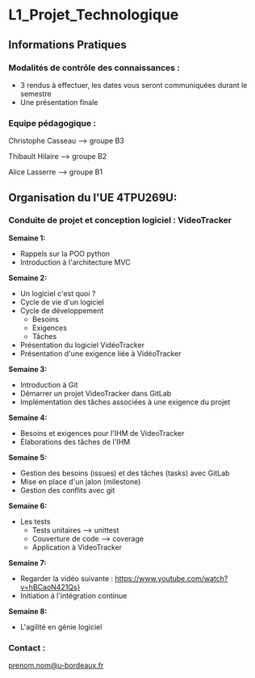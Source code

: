 # L1_Projet_Technologique

## Informations Pratiques

### Modalités de contrôle des connaissances :

* 3 rendus à effectuer, les dates vous seront communiquées durant le semestre
* Une présentation finale

### Equipe pédagogique :

Christophe Casseau --> groupe B3

Thibault Hilaire --> groupe B2

Alice Lasserre  --> groupe B1

## Organisation du l'UE 4TPU269U:

### Conduite de projet et conception logiciel : VideoTracker

**Semaine 1:**

* Rappels sur la POO python
* Introduction à l'architecture MVC

**Semaine 2:**

* Un logiciel c'est quoi ?
* Cycle de vie d'un logiciel
* Cycle de développement 
	* Besoins
	* Exigences
	* Tâches
* Présentation du logiciel VidéoTracker
* Présentation d'une exigence liée à VidéoTracker

**Semaine 3:**

* Introduction à Git
* Démarrer un projet VideoTracker dans GitLab
* Implémentation des tâches associées à une exigence du projet

**Semaine 4:**

* Besoins et exigences pour l'IHM de VideoTracker
* Élaborations des tâches de l'IHM

**Semaine 5:**

* Gestion des besoins (issues) et des tâches (tasks) avec GitLab
* Mise en place d'un jalon (milestone)
* Gestion des conflits avec git

**Semaine 6:**

* Les tests 
	* Tests unitaires --> unittest
	* Couverture de code --> coverage
	* Application à VideoTracker
	

**Semaine 7:**
* Regarder la vidéo suivante : https://www.youtube.com/watch?v=hBCaoN421Qs}
* Initiation à l'intégration continue

**Semaine 8:**
* L'agilité en génie logiciel 

	
### Contact :
prenom.nom@u-bordeaux.fr
